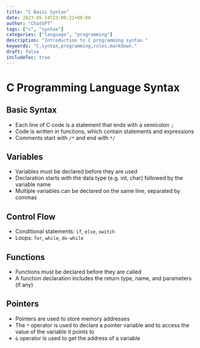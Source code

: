 ```yaml
---
title: "C Basic Syntax"
date: 2023-05-14T23:00:22+08:00
author: "ChatGPT"
tags: ["c", "syntax"]
categories: ["language", "programming"]
description: "Introduction to C programming syntax."
keywords: "C,syntax,programming,rules,markdown."
draft: false
includeToc: true
---
```


# C Programming Language Syntax

## Basic Syntax
- Each line of C code is a statement that ends with a semicolon `;`
- Code is written in functions, which contain statements and expressions
- Comments start with `/*` and end with `*/`

## Variables
- Variables must be declared before they are used
- Declaration starts with the data type (e.g. int, char) followed by the variable name
- Multiple variables can be declared on the same line, separated by commas

## Control Flow
- Conditional statements: `if`, `else`, `switch`
- Loops: `for`, `while`, `do-while`

## Functions
- Functions must be declared before they are called
- A function declaration includes the return type, name, and parameters (if any)

## Pointers
- Pointers are used to store memory addresses
- The `*` operator is used to declare a pointer variable and to access the value of the variable it points to
- `&` operator is used to get the address of a variable